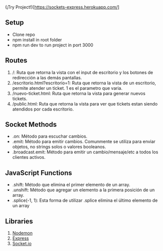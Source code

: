 (¡Try Project!)[https://sockets-express.herokuapp.com/]

## Setup

- Clone repo
- npm install in root folder
- npm run dev to run project in port 3000

## Routes

1. /: Ruta que retorna la vista con el input de escritorio y los botones de redirección a las demás pantallas.
2. /escritorio.html?escritorio=1: Ruta que retorna la vista de un escritorio, permite atender un ticket. 1 es el parametro que varia.
3. /nuevo-ticket.html: Ruta que retorna la vista para generar nuevos tickets.
4. /public.html: Ruta que retorna la vista para ver que tickets estan siendo atendidos por cada escritorio.

## Socket Methods

- .on: Método para escuchar cambios.
- .emit: Método para emitir cambios. Comunmente se utiliza para enviar objetos, no strings solos o valores booleanos.
- .broadcast.emit: Método para emitir un cambio/mensaje/etc a todos los clientes activos.

## JavaScript Functions

- .shift: Método que elimina el primer elemento de un array.
- .unshift: Método que agregar un elemento a la primera posición de un array.
- .splice(-1, 1): Esta forma de utilizar .splice elimina el último elemento de un array

## Libraries

1. [Nodemon](https://yarnpkg.com/en/package/nodemon)
2. [Express](https://yarnpkg.com/en/package/express)
3. [Socket.io](https://www.npmjs.com/package/socket.io)
